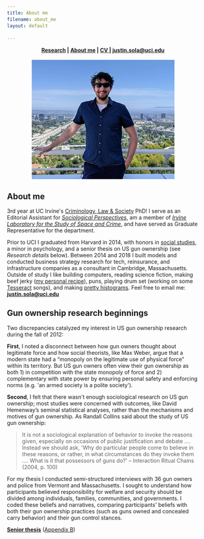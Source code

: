 ```yaml
---
title: About me
filename: about_me
layout: default

--- 
```


<head>
  <link rel="shortcut icon" href="favicon.ico?v=BGAqyRPREE">
  <link rel="apple-touch-icon" sizes="180x180" href="icons/apple-touch-icon.png?v=BGAqyRPREE">
  <link rel="icon" type="image/png" sizes="32x32" href="icons/favicon-32x32.png?v=BGAqyRPREE">
  <link rel="icon" type="image/png" sizes="16x16" href="icons/favicon-16x16.png?v=BGAqyRPREE">
  <link rel="manifest" href="icons/site.webmanifest?v=BGAqyRPREE">
  <link rel="mask-icon" href="icons/safari-pinned-tab.svg?v=BGAqyRPREE" color="#5bbad5">
  <meta name="msapplication-TileColor" content="#da532c">
  <meta name="theme-color" content="#ffffff">
</head>

<p align="center">
  <b>
    <a href="https://www.jlsola.com/">Research</a> | 
    <a href="https://www.jlsola.com/about_me">About me</a> | 
    <a href="https://github.com/justinsola/justinsola.github.com/blob/master/files/CV February 2021.pdf">CV </a> | 
    <a href="justin.sola@uci.edu"> justin.sola@uci.edu  </a>
  </b>
  <br><br>
<img src="https://raw.githubusercontent.com/justinsola/justinsola.github.com/master/files/headshot_square_smallest_compressed.jpg">
</p>

## About me
3rd year at UC Irvine's [Criminology, Law & Society](https://cls.soceco.uci.edu/pages/phd-program) PhD! I serve as an Editorial Assistant for <i>[Sociological Perspectives](https://journals.sagepub.com/home/spx)</i>, am a member of <i>[Irvine Laboratory for the Study of Space and Crime](http://ilssc.soceco.uci.edu/)</i>, and have served as Graduate Representative for the department.

Prior to UCI I graduated from Harvard in 2014, with honors in [social studies](https://socialstudies.fas.harvard.edu/), a minor in psychology, and a senior thesis on US gun ownership (see _Research details_ below). Between 2014 and 2018 I built models and conducted business strategy research for tech, reinsurance, and infrastructure companies as a consultant in Cambridge, Massachusetts. Outside of study I like building computers, reading science fiction, making beef jerky ([my personal recipe](https://docs.google.com/spreadsheets/d/14g3BNcLFfN2xKgDRqwK4-0S1jt4SJRSaw_OR_8raQ0g/edit?usp=sharing)), puns, playing drum set (working on some [Tesseract](https://www.tesseractband.co.uk/) songs), and making [pretty histograms](https://github.com/justinsola/justinsola.github.com/tree/master/code). Feel free to email me:  <b> justin.sola@uci.edu </b>

## Gun ownership research beginnings

Two discrepancies catalyzed my interest in US gun ownership research during the fall of 2012:

**First**, I noted a disconnect between how gun owners thought about legitimate force and how social theorists, like Max Weber, argue that a modern state had a “monopoly on the legitimate use of physical force” within its territory. But US gun owners often view their gun ownership as both 1) in competition with the state monopoly of force and 2) complementary with state power by ensuring personal safety and enforcing norms (e.g. 'an armed society is a polite society').

**Second**, I felt that there wasn't enough sociological research on US gun ownership; most studies were concerned with outcomes, like David Hemenway’s seminal statistical analyses, rather than the mechanisms and motives of gun ownership. As Randall Collins said about the study of US gun ownership:
>It is not a sociological explanation of behavior to invoke the reasons given, especially on occasions of public justification and debate .... Instead we should ask, 'Why do particular people come to believe in these reasons, or rather, in what circumstances do they invoke them .... What is it that possessors of guns do?' – Interaction Ritual Chains (2004, p. 100)

For my thesis I conducted semi-structured interviews with 36 gun owners and police from Vermont and Massachusetts. I sought to understand how participants believed responsibility for welfare and security should be divided among individuals, families, communities, and governments. I coded these beliefs and narratives, comparing participants' beliefs with both their gun ownership practices (such as guns owned and concealed carry behavior) and their gun control stances.

**[Senior thesis](https://github.com/justinsola/justinsola.github.com/raw/master/files/Guns_in_the_Ideal_Society.pdf)**  ([Appendix B](https://github.com/justinsola/justinsola.github.com/raw/master/files/Appendix-B_%E2%80%93_Guns_in_the_Ideal_Society.pdf))
